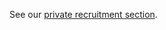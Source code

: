 See our [private recruitment section](https://gitlab.com/stanwood/internal/recruiting/blob/master/process.md).